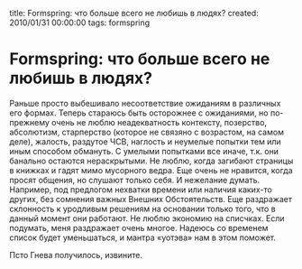 title: Formspring: что больше всего не любишь в людях?
created: 2010/01/31 00:00:00
tags: formspring

# Formspring: что больше всего не любишь в людях?

Раньше просто выбешивало несоответствие ожиданиям в различных его формах. Теперь стараюсь быть осторожнее с ожиданиями, но по-прежнему очень не люблю неадекватность контексту, позерство, абсолютизм, старперство (которое не связяно с возрастом, на самом деле), жалость, раздутое ЧСВ, наглость и неумелые попытки тем или иным способом обмануть. С умелыми попытками все иначе, т.к. они банально остаются нераскрытыми. Не люблю, когда загибают страницы в книжках и гадят мимо мусорного ведра. Еще очень не нравится, когда просят общения, но слушают только себя. И нежелание думать. Например, под предлогом нехватки времени или наличия каких-то других, без сомнения важных Внешних Обстоятельств. Еще раздражает склонность к уродливым решениям на основании только того, что в данный момент они работают. Не люблю экономию на списчках. Если подумать, меня раздражает очень многое. Надеюсь со временем список будет уменьшаться, и мантра «уотэва» нам в этом поможет.

Псто Гнева получилось, извините.